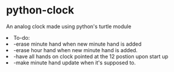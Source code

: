 # python-clock
An analog clock made using python's turtle module
<li>To-do:</li>
<li>  -erase minute hand when new minute hand is added</li>
<li>  -erase hour hand when new minute hand is added.</li>
<li>  -have all hands on clock pointed at the 12 postion upon start up</li>
<li>  -make minute hand update when it's supposed to.</li>
